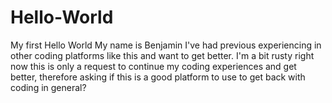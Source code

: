 # Hello-World
My first Hello World
My name is Benjamin I've had previous experiencing in other coding platforms like this and want to get better. I'm a bit rusty right now
this is only a request to continue my coding experiences and get better, therefore asking if this is a good platform to use to get back with coding in general?
